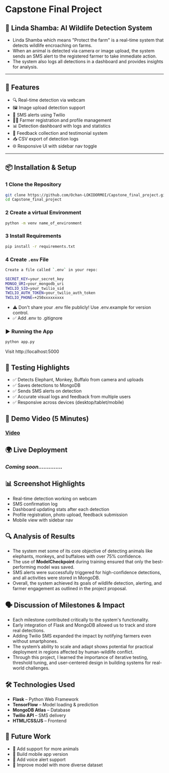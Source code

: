 # Capstone Final Project


## 🌾 Linda Shamba: AI Wildlife Detection System

- Linda Shamba which means "Protect the farm" is a real-time system that detects wildlife encroaching on farms.
- When an animal is detected via camera or image upload, the system sends an SMS alert to the registered farmer to take immediate action.
- The system also logs all detections in a dashboard and provides insights for analysis.

---

## 🚀 Features

- 🔍 Real-time detection via webcam
- 🖼️ Image upload detection support
- 📱 SMS alerts using Twilio
- 👨‍🌾 Farmer registration and profile management
- 📊 Detection dashboard with logs and statistics
- 💬 Feedback collection and testimonial system
- 📥 CSV export of detection logs
- 🌐 Responsive UI with sidebar nav toggle

---

## 📦 Installation & Setup

### 1 Clone the Repository
```bash
git clone https://github.com/Ochan-LOKIDORMOI/Capstone_final_project.git
cd Capstone_final_project
```
### 2 Create a virtual Environment
```bash
python -m venv name_of_environment
```
### 3 Install Requirements
```bash
pip install -r requirements.txt
```

### 4 Create ```.env``` File
```bash
Create a file called `.env` in your repo:

SECRET_KEY=your_secret_key
MONGO_URI=your_mongodb_uri
TWILIO_SID=your_twilio_sid
TWILIO_AUTH_TOKEN=your_twilio_auth_token
TWILIO_PHONE=+250xxxxxxxxx
```
- ⚠️ Don't share your .env file publicly! Use .env.example for version control.
- ✅ Add .env to .gitignore

### ▶️ Running the App
```bash
python app.py
```
Visit http://localhost:5000

## 🧪 Testing Highlights

- ✅ Detects Elephant, Monkey, Buffalo from camera and uploads
- ✅ Saves detections to MongoDB
- ✅ Sends SMS alerts on detection
- ✅ Accurate visual logs and feedback from multiple users
- ✅ Responsive across devices (desktop/tablet/mobile)

## 🎥 Demo Video (5 Minutes)
### [Video](https://www.youtube.com/watch?v=zgM-RigtkHg)
## 🌍 Live Deployment

### *Coming soon..............*

## 📊 Screenshot Highlights

- Real-time detection working on webcam
- SMS confirmation log
- Dashboard updating stats after each detection
- Profile registration, photo upload, feedback submission
- Mobile view with sidebar nav
  
## 🔍 Analysis of Results

- The system met some of its core objective of detecting animals like elephants, monkeys, and buffaloes with over 75% confidence. 
- The use of **ModelCheckpoint** during training ensured that only the best-performing model was saved.
- SMS alerts were successfully triggered for high-confidence detections, and all activities were stored in MongoDB.
-  Overall, the system achieved its goals of wildlife detection, alerting, and farmer engagement as outlined in the project proposal.

## 🗣️ Discussion of Milestones & Impact
- Each milestone contributed critically to the system's functionality.
- Early integration of Flask and MongoDB allowed us to track and store real detections.
- Adding Twilio SMS expanded the impact by notifying farmers even without smartphones.
- The system’s ability to scale and adapt shows potential for practical deployment in regions affected by human-wildlife conflict.
-  Through this project, I learned the importance of iterative testing, threshold tuning, and user-centered design in building systems for real-world challenges.

## 🛠️ Technologies Used

- **Flask** – Python Web Framework
- **TensorFlow** – Model loading & prediction
- **MongoDB Atlas** – Database
- **Twilio API** – SMS delivery
- **HTML/CSS/JS** – Frontend

## 📌 Future Work

- 🎯 Add support for more animals
- 📱 Build mobile app version
- 📡 Add voice alert support
- 🧠 Improve model with more diverse dataset

